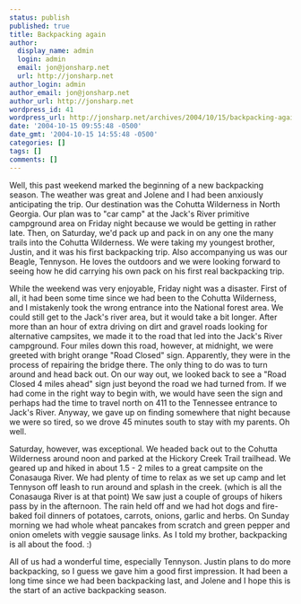 ```yaml
---
status: publish
published: true
title: Backpacking again
author:
  display_name: admin
  login: admin
  email: jon@jonsharp.net
  url: http://jonsharp.net
author_login: admin
author_email: jon@jonsharp.net
author_url: http://jonsharp.net
wordpress_id: 41
wordpress_url: http://jonsharp.net/archives/2004/10/15/backpacking-again/
date: '2004-10-15 09:55:48 -0500'
date_gmt: '2004-10-15 14:55:48 -0500'
categories: []
tags: []
comments: []
---
```

<p>Well, this past weekend marked the beginning of a new backpacking season.  The weather was great and Jolene and I had been anxiously anticipating the trip.  Our destination was the Cohutta Wilderness in North Georgia.  Our plan was to "car camp" at the Jack's River primitive campground area on Friday night because we would be getting in rather late.  Then, on Saturday, we'd pack up and pack in on any one the many trails into the Cohutta Wilderness.  We were taking my youngest brother, Justin, and it was his first backpacking trip.  Also accompanying us was our Beagle, Tennyson.  He loves the outdoors and we were looking forward to seeing how he did carrying his own pack on his first real backpacking trip.</p>
<p>While the weekend was very enjoyable, Friday night was a disaster.  First of all, it had been some time since we had been to the Cohutta Wilderness, and I mistakenly took the wrong entrance into the National forest area.  We could still get to the Jack's river area, but it would take a bit longer.  After more than an hour of extra driving on dirt and gravel roads looking for alternative campsites, we made it to the road that led into the Jack's River campground.  Four miles down this road, however, at midnight, we were greeted with bright orange "Road Closed" sign.  Apparently, they were in the process of repairing the bridge there.  The only thing to do was to turn around and head back out.  On our way out, we looked back to see a "Road Closed 4 miles ahead" sign just beyond the road we had turned from.  If we had come in the right way to begin with, we would have seen the sign and perhaps had the time to travel north on 411 to the Tennessee entrance to Jack's River.  Anyway, we gave up on finding somewhere that night because we were so tired, so we drove 45 minutes south to stay with my parents.  Oh well.</p>
<p>Saturday, however, was exceptional.  We headed back out to the Cohutta Wilderness around noon and parked at the Hickory Creek Trail trailhead.  We geared up and hiked in about 1.5 - 2 miles to a great campsite on the Conasauga River.  We had plenty of time to relax as we set up camp and let Tennyson off leash to run around and splash in the creek.  (which is all the Conasauga River is at that point)  We saw just a couple of groups of hikers pass by in the afternoon.  The rain held off and we had hot dogs and fire-baked foil dinners of potatoes, carrots, onions, garlic and herbs.  On Sunday morning we had whole wheat pancakes from scratch and green pepper and onion omelets with veggie sausage links.  As I told my brother, backpacking is all about the food.  :)</p>
<p>All of us had a wonderful time, especially Tennyson.  Justin plans to do more backpacking, so I guess we gave him a good first impression.  It had been a long time since we had been backpacking last, and Jolene and I hope this is the start of an active backpacking season.</p>
